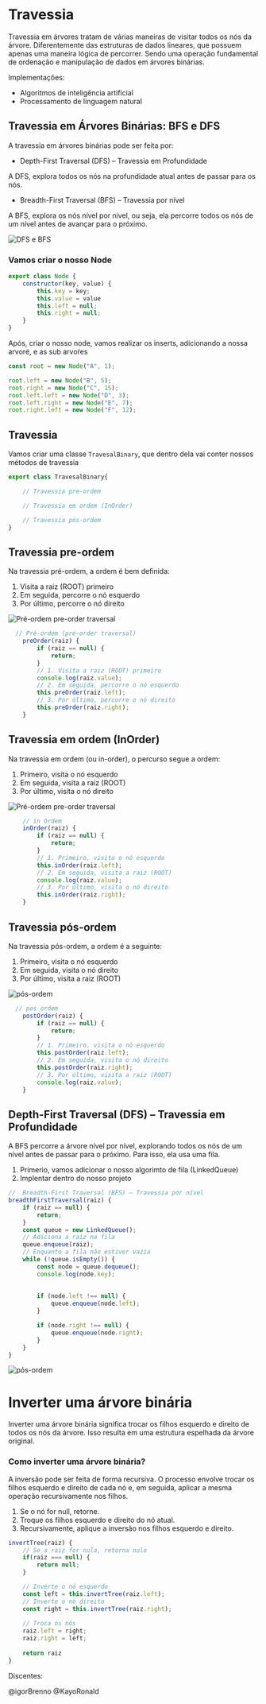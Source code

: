 # Travessia

Travessia em árvores tratam de várias maneiras de visitar todos os nós da árvore. Diferentemente das estruturas de dados lineares, que possuem apenas uma maneira lógica de percorrer. Sendo uma operação fundamental de ordenação e manipulação de dados em árvores binárias.

Implementações:

- Algoritmos de inteligência artificial
- Processamento de linguagem natural 

## Travessia em Árvores Binárias: BFS e DFS

A travessia em árvores binárias pode ser feita por:

- Depth-First Traversal (DFS) – Travessia em Profundidade

A DFS, explora todos os nós na profundidade atual antes de passar para os nós.

- Breadth-First Traversal (BFS) – Travessia por nível

A BFS, explora os nós nível por nível, ou seja, ela percorre todos os nós de um nível antes de avançar para o próximo.


![DFS e BFS](images/DFS-BFS.svg)


### Vamos criar o nosso Node


```js
export class Node {
	constructor(key, value) {
		this.key = key;
		this.value = value
		this.left = null;
		this.right = null;
	}
}
```

Após, criar o nosso node, vamos realizar os inserts, adicionando a nossa arvoré,  e as sub arvoŕes
```js
const root = new Node("A", 1);

root.left = new Node("B", 5);
root.right = new Node("C", 15);
root.left.left = new Node("D", 3);
root.left.right = new Node("E", 7);
root.right.left = new Node("F", 12);
```

## Travessia

Vamos criar uma classe `TravesalBinary`, que dentro dela vai conter nossos métodos de travessia

```js
export class TravesalBinary{

	// Travessia pre-ordem

	// Travessia em ordem (InOrder)

	// Travessia pós-ordem
} 
```

## Travessia pre-ordem

Na travessia pré-ordem, a ordem é bem definida:

1. Visita a raiz (ROOT) primeiro
2. Em seguida, percorre o nó esquerdo
3. Por último, percorre o nó direito

![Pré-ordem pre-order traversal](images/pre-order%20traversal.svg)

```js
  // Pré-ordem (pre-order traversal)
	preOrder(raiz) {
		if (raiz == null) {
			return;
		}
		// 1. Visita a raiz (ROOT) primeiro
		console.log(raiz.value);
		// 2. Em seguida, percorre o nó esquerdo
		this.preOrder(raiz.left);
		// 3. Por último, percorre o nó direito
		this.preOrder(raiz.right);
	}
```

## Travessia em ordem (InOrder)

Na travessia em ordem (ou in-order), o percurso segue a ordem:

1. Primeiro, visita o nó esquerdo
2. Em seguida, visita a raiz (ROOT)
3. Por último, visita o nó direito

![Pré-ordem pre-order traversal](images/in-order.svg)

```js
	// in Ordem
	inOrder(raiz) {
		if (raiz == null) {
			return;
		}
		// 1. Primeiro, visita o nó esquerdo
		this.inOrder(raiz.left);
		// 2. Em seguida, visita a raiz (ROOT)
		console.log(raiz.value);
		// 3. Por último, visita o nó direito
		this.inOrder(raiz.right);
	}

```

## Travessia pós-ordem

Na travessia pós-ordem, a ordem é a seguinte:

1. Primeiro, visita o nó esquerdo
2. Em seguida, visita o nó direito
3. Por último, visita a raiz (ROOT)

![pós-ordem](images/postorder.svg)

```js
  // pos ordem
	postOrder(raiz) {
		if (raiz == null) {
			return;
		}
		// 1. Primeiro, visita o nó esquerdo
		this.postOrder(raiz.left);
		// 2. Em seguida, visita o nó direito
		this.postOrder(raiz.right);
		// 3. Por último, visita a raiz (ROOT)
		console.log(raiz.value);
	}
```

## Depth-First Traversal (DFS) – Travessia em Profundidade

A BFS percorre a árvore nível por nível, explorando todos os nós de um nível antes de passar para o próximo. Para isso, ela usa uma fila.

1. Primerio, vamos adicionar o nosso algorimto de fila (LinkedQueue)
2. Implentar dentro do nosso projeto

```js
//  Breadth-First Traversal (BFS) – Travessia por nível
breadthFirstTraversal(raiz) {
	if (raiz == null) {
		return;
	}
	const queue = new LinkedQueue();
	// Adiciona a raiz na fila
	queue.enqueue(raiz);
	// Enquanto a fila não estiver vazia
	while (!queue.isEmpty()) {
		const node = queue.dequeue();
		console.log(node.key);
		
		
		if (node.left !== null) {
			queue.enqueue(node.left);
		}

		if (node.right !== null) {
			queue.enqueue(node.right);
		}
	}
}
```

![pós-ordem](images/bfs.svg)

# Inverter uma árvore binária

Inverter uma árvore binária significa trocar os filhos esquerdo e direito de todos os nós da árvore. Isso resulta em uma estrutura espelhada da árvore original.

### Como inverter uma árvore binária?

A inversão pode ser feita de forma recursiva. O processo envolve trocar os filhos esquerdo e direito de cada nó e, em seguida, aplicar a mesma operação recursivamente nos filhos.

1. Se o nó for null, retorne.
2. Troque os filhos esquerdo e direito do nó atual.
3. Recursivamente, aplique a inversão nos filhos esquerdo e direito.

```js
invertTree(raiz) {
	// Se a raiz for nula, retorna nulo
	if(raiz === null) {
		return null;
	}

	// Inverte o nó esquerdo
	const left = this.invertTree(raiz.left);
	// Inverte o nó direito
	const right = this.invertTree(raiz.right);
	
	// Troca os nós
	raiz.left = right;
	raiz.right = left;
	
	return raiz
}
```


Discentes: 

@igorBrenno
@KayoRonald